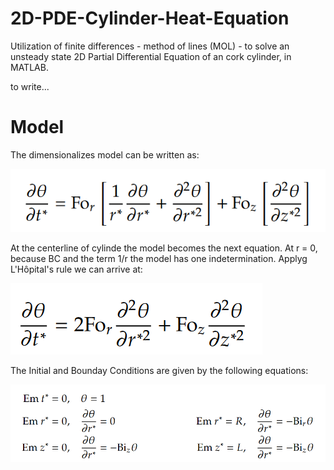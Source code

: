# 2D-PDE-Cylinder-Heat-Equation
Utilization of finite differences - method of lines (MOL) - to solve an unsteady state 2D Partial Differential Equation of an cork cylinder, in MATLAB.

to write...

# Model

The dimensionalizes model can be written as:

![Dimensionalizes model.](/images/dimensionalized_model.png)

At the centerline of cylinde the model becomes the next equation. At r = 0, because BC and the term 1/r the model has one indetermination. Applyg L'Hôpital's rule we can arrive at:

![dimensionalized_model_at_center.png](/images/dimensionalized_model_at_center.png)

The Initial and Bounday Conditions are given by the following equations:

![dimensionalized_model_BC.png](/images/dimensionalized_model_BC.png)
